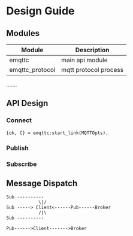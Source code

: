 # Design Guide

## Modules

Module | Description
------ | ------------
emqttc | main api module
emqttc_protocol | mqtt protocol process
.......

## API Design

### Connect

```
{ok, C} = emqttc:start_link(MQTTOpts).

```

### Publish

### Subscribe

## Message Dispatch

```
Sub ----------
            \|/
Sub -----> Client<------Pub------Broker
            /|\
Sub ----------
```

```
Pub------>Client------->Broker
```





